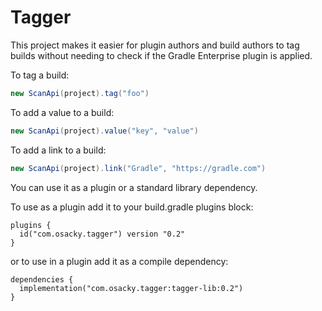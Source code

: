 # Tagger

This project makes it easier for plugin authors and build authors to tag builds without needing to check if the Gradle Enterprise plugin is applied.

To tag a build:
```groovy
new ScanApi(project).tag("foo")
```

To add a value to a build:
```groovy
new ScanApi(project).value("key", "value")
```

To add a link to a build:
```groovy
new ScanApi(project).link("Gradle", "https://gradle.com")
```


You can use it as a plugin or a standard library dependency.

To use as a plugin add it to your build.gradle plugins block:
```
plugins {
  id("com.osacky.tagger") version "0.2"
}
```

or to use in a plugin add it as a compile dependency:
```
dependencies {
  implementation("com.osacky.tagger:tagger-lib:0.2")
}
```

